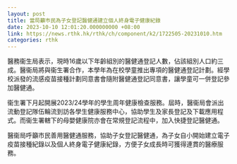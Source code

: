 ```yaml
---
layout: post
title: 當局籲巿民為子女登記醫健通建立個人終身電子健康紀錄
date: 2023-10-10 12:01:20.000000000 +08:00
link: https://news.rthk.hk/rthk/ch/component/k2/1722505-20231010.htm
categories: rthk
---
```


醫務衞生局表示，現時16歲以下年齡組別的醫健通登記人數，佔該組別人口約三成。醫衞局將與衞生署合作，本學年為在校學童推出專項的醫健通登記計劃。經學校派發的流感疫苗接種計劃同意書會隨附醫健通登記同意書，讓學童可一併登記參加醫健通。

衞生署下月起開展2023/24學年的學生周年健康檢查服務。屆時，醫衞局會派出流動登記隊伍輪流到訪各學生健康服務中心，協助學生及家長登記及下載應用程式。而衞生署轄下的母嬰健康院亦會在常規登記流程中，加入快捷登記醫健通。
 
醫衞局呼籲巿民善用醫健通服務，協助子女登記醫健通，為子女自小開始建立電子疫苗接種紀錄以及個人終身電子健康紀錄，方便子女成長時可獲得連貫的醫療服務。
